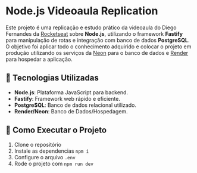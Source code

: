 # Node.js Videoaula Replication

Este projeto é uma replicação e estudo prático da videoaula do Diego Fernandes da [Rocketseat](https://www.rocketseat.com.br/) sobre **Node.js**, utilizando o framework **Fastify** para manipulação de rotas e integração com banco de dados **PostgreSQL**. O objetivo foi aplicar todo o conhecimento adquirido e colocar o projeto em produção utilizando os serviços da [Neon](neon.tech) para o banco de dados e [Render](render.com) para hospedar a aplicação.

## 🚀 Tecnologias Utilizadas

- **Node.js**: Plataforma JavaScript para backend.
- **Fastify**: Framework web rápido e eficiente.
- **PostgreSQL**: Banco de dados relacional utilizado.
- **Render/Neon**: Banco de Dados/Hospedagem.

## 🔧 Como Executar o Projeto

1. Clone o repositório
2. Instale as dependencias ```npm i```
3. Configure o arquivo ```.env```
4. Rode o projeto com ```npm run dev```